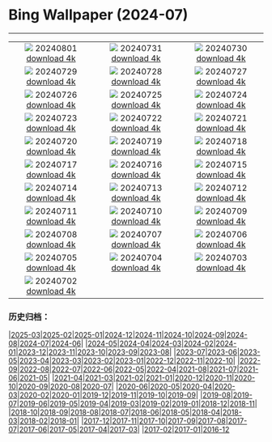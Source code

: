 # Bing Wallpaper (2024-07)
**************
| | | |
| :----: | :----: | :----: |
| ![](https://www.bing.com/th?id=OHR.Nebuta2024_JA-JP7778073736_1920x1080.jpg) 20240801 [download 4k](https://www.bing.com/th?id=OHR.Nebuta2024_JA-JP7778073736_UHD.jpg) | ![](https://www.bing.com/th?id=OHR.HoodoosBryce_JA-JP7560776836_1920x1080.jpg) 20240731 [download 4k](https://www.bing.com/th?id=OHR.HoodoosBryce_JA-JP7560776836_UHD.jpg) | ![](https://www.bing.com/th?id=OHR.GimignanoTuscany_JA-JP7399834117_1920x1080.jpg) 20240730 [download 4k](https://www.bing.com/th?id=OHR.GimignanoTuscany_JA-JP7399834117_UHD.jpg) |
| ![](https://www.bing.com/th?id=OHR.CorbettTigers_JA-JP7161301838_1920x1080.jpg) 20240729 [download 4k](https://www.bing.com/th?id=OHR.CorbettTigers_JA-JP7161301838_UHD.jpg) | ![](https://www.bing.com/th?id=OHR.BeachHutsSweden_JA-JP6949327574_1920x1080.jpg) 20240728 [download 4k](https://www.bing.com/th?id=OHR.BeachHutsSweden_JA-JP6949327574_UHD.jpg) | ![](https://www.bing.com/th?id=OHR.RhinelandVineyards_JA-JP6772337865_1920x1080.jpg) 20240727 [download 4k](https://www.bing.com/th?id=OHR.RhinelandVineyards_JA-JP6772337865_UHD.jpg) |
| ![](https://www.bing.com/th?id=OHR.PontNeuf_JA-JP6539297380_1920x1080.jpg) 20240726 [download 4k](https://www.bing.com/th?id=OHR.PontNeuf_JA-JP6539297380_UHD.jpg) | ![](https://www.bing.com/th?id=OHR.SmokyMountainTrail_JA-JP3526148027_1920x1080.jpg) 20240725 [download 4k](https://www.bing.com/th?id=OHR.SmokyMountainTrail_JA-JP3526148027_UHD.jpg) | ![](https://www.bing.com/th?id=OHR.WindBell2024_JA-JP3427351394_1920x1080.jpg) 20240724 [download 4k](https://www.bing.com/th?id=OHR.WindBell2024_JA-JP3427351394_UHD.jpg) |
| ![](https://www.bing.com/th?id=OHR.MethoniCastle_JA-JP3234736349_1920x1080.jpg) 20240723 [download 4k](https://www.bing.com/th?id=OHR.MethoniCastle_JA-JP3234736349_UHD.jpg) | ![](https://www.bing.com/th?id=OHR.MedievalRothenburg_JA-JP3111613598_1920x1080.jpg) 20240722 [download 4k](https://www.bing.com/th?id=OHR.MedievalRothenburg_JA-JP3111613598_UHD.jpg) | ![](https://www.bing.com/th?id=OHR.ZanzibarBoats_JA-JP2984048559_1920x1080.jpg) 20240721 [download 4k](https://www.bing.com/th?id=OHR.ZanzibarBoats_JA-JP2984048559_UHD.jpg) |
| ![](https://www.bing.com/th?id=OHR.MineralMoon_JA-JP2878137098_1920x1080.jpg) 20240720 [download 4k](https://www.bing.com/th?id=OHR.MineralMoon_JA-JP2878137098_UHD.jpg) | ![](https://www.bing.com/th?id=OHR.YoungJaguar_JA-JP3725468269_1920x1080.jpg) 20240719 [download 4k](https://www.bing.com/th?id=OHR.YoungJaguar_JA-JP3725468269_UHD.jpg) | ![](https://www.bing.com/th?id=OHR.MayotteCoral_JA-JP2527980968_1920x1080.jpg) 20240718 [download 4k](https://www.bing.com/th?id=OHR.MayotteCoral_JA-JP2527980968_UHD.jpg) |
| ![](https://www.bing.com/th?id=OHR.GionFestival2024_JA-JP2391295161_1920x1080.jpg) 20240717 [download 4k](https://www.bing.com/th?id=OHR.GionFestival2024_JA-JP2391295161_UHD.jpg) | ![](https://www.bing.com/th?id=OHR.AncientOrkney_JA-JP2155595314_1920x1080.jpg) 20240716 [download 4k](https://www.bing.com/th?id=OHR.AncientOrkney_JA-JP2155595314_UHD.jpg) | ![](https://www.bing.com/th?id=OHR.TateishiPark_JA-JP2045138918_1920x1080.jpg) 20240715 [download 4k](https://www.bing.com/th?id=OHR.TateishiPark_JA-JP2045138918_UHD.jpg) |
| ![](https://www.bing.com/th?id=OHR.MuseumIsland_JA-JP9009131694_1920x1080.jpg) 20240714 [download 4k](https://www.bing.com/th?id=OHR.MuseumIsland_JA-JP9009131694_UHD.jpg) | ![](https://www.bing.com/th?id=OHR.CappadociaRocks_JA-JP5563518724_1920x1080.jpg) 20240713 [download 4k](https://www.bing.com/th?id=OHR.CappadociaRocks_JA-JP5563518724_UHD.jpg) | ![](https://www.bing.com/th?id=OHR.RainierWildflowers_JA-JP5257571908_1920x1080.jpg) 20240712 [download 4k](https://www.bing.com/th?id=OHR.RainierWildflowers_JA-JP5257571908_UHD.jpg) |
| ![](https://www.bing.com/th?id=OHR.GangiSicily_JA-JP2426936283_1920x1080.jpg) 20240711 [download 4k](https://www.bing.com/th?id=OHR.GangiSicily_JA-JP2426936283_UHD.jpg) | ![](https://www.bing.com/th?id=OHR.Lanternplant2024_JA-JP2260534010_1920x1080.jpg) 20240710 [download 4k](https://www.bing.com/th?id=OHR.Lanternplant2024_JA-JP2260534010_UHD.jpg) | ![](https://www.bing.com/th?id=OHR.TalampayaNP_JA-JP2093558410_1920x1080.jpg) 20240709 [download 4k](https://www.bing.com/th?id=OHR.TalampayaNP_JA-JP2093558410_UHD.jpg) |
| ![](https://www.bing.com/th?id=OHR.NorwayBlueberries_JA-JP1900215964_1920x1080.jpg) 20240708 [download 4k](https://www.bing.com/th?id=OHR.NorwayBlueberries_JA-JP1900215964_UHD.jpg) | ![](https://www.bing.com/th?id=OHR.Tanabata2024_JA-JP1586960009_1920x1080.jpg) 20240707 [download 4k](https://www.bing.com/th?id=OHR.Tanabata2024_JA-JP1586960009_UHD.jpg) | ![](https://www.bing.com/th?id=OHR.ConwyRiver_JA-JP1379612776_1920x1080.jpg) 20240706 [download 4k](https://www.bing.com/th?id=OHR.ConwyRiver_JA-JP1379612776_UHD.jpg) |
| ![](https://www.bing.com/th?id=OHR.NoahBeach_JA-JP0901623378_1920x1080.jpg) 20240705 [download 4k](https://www.bing.com/th?id=OHR.NoahBeach_JA-JP0901623378_UHD.jpg) | ![](https://www.bing.com/th?id=OHR.YenBaiTerraces_JA-JP0209668675_1920x1080.jpg) 20240704 [download 4k](https://www.bing.com/th?id=OHR.YenBaiTerraces_JA-JP0209668675_UHD.jpg) | ![](https://www.bing.com/th?id=OHR.MeerkatManor_JA-JP0029401551_1920x1080.jpg) 20240703 [download 4k](https://www.bing.com/th?id=OHR.MeerkatManor_JA-JP0029401551_UHD.jpg) |
| ![](https://www.bing.com/th?id=OHR.ItalicaRuins_JA-JP9815947599_1920x1080.jpg) 20240702 [download 4k](https://www.bing.com/th?id=OHR.ItalicaRuins_JA-JP9815947599_UHD.jpg) |  |  |

### 历史归档：

|[2025-03](/2025-03/2025-03.md)|[2025-02](/2025-02/2025-02.md)|[2025-01](/2025-01/2025-01.md)|[2024-12](/2024-12/2024-12.md)|[2024-11](/2024-11/2024-11.md)|[2024-10](/2024-10/2024-10.md)|[2024-09](/2024-09/2024-09.md)|[2024-08](/2024-08/2024-08.md)|[2024-07](/2024-07/2024-07.md)|[2024-06](/2024-06/2024-06.md)|
|[2024-05](/2024-05/2024-05.md)|[2024-04](/2024-04/2024-04.md)|[2024-03](/2024-03/2024-03.md)|[2024-02](/2024-02/2024-02.md)|[2024-01](/2024-01/2024-01.md)|[2023-12](/2023-12/2023-12.md)|[2023-11](/2023-11/2023-11.md)|[2023-10](/2023-10/2023-10.md)|[2023-09](/2023-09/2023-09.md)|[2023-08](/2023-08/2023-08.md)|
|[2023-07](/2023-07/2023-07.md)|[2023-06](/2023-06/2023-06.md)|[2023-05](/2023-05/2023-05.md)|[2023-04](/2023-04/2023-04.md)|[2023-03](/2023-03/2023-03.md)|[2023-02](/2023-02/2023-02.md)|[2023-01](/2023-01/2023-01.md)|[2022-12](/2022-12/2022-12.md)|[2022-11](/2022-11/2022-11.md)|[2022-10](/2022-10/2022-10.md)|
|[2022-09](/2022-09/2022-09.md)|[2022-08](/2022-08/2022-08.md)|[2022-07](/2022-07/2022-07.md)|[2022-06](/2022-06/2022-06.md)|[2022-05](/2022-05/2022-05.md)|[2022-04](/2022-04/2022-04.md)|[2021-08](/2021-08/2021-08.md)|[2021-07](/2021-07/2021-07.md)|[2021-06](/2021-06/2021-06.md)|[2021-05](/2021-05/2021-05.md)|
|[2021-04](/2021-04/2021-04.md)|[2021-03](/2021-03/2021-03.md)|[2021-02](/2021-02/2021-02.md)|[2021-01](/2021-01/2021-01.md)|[2020-12](/2020-12/2020-12.md)|[2020-11](/2020-11/2020-11.md)|[2020-10](/2020-10/2020-10.md)|[2020-09](/2020-09/2020-09.md)|[2020-08](/2020-08/2020-08.md)|[2020-07](/2020-07/2020-07.md)|
|[2020-06](/2020-06/2020-06.md)|[2020-05](/2020-05/2020-05.md)|[2020-04](/2020-04/2020-04.md)|[2020-03](/2020-03/2020-03.md)|[2020-02](/2020-02/2020-02.md)|[2020-01](/2020-01/2020-01.md)|[2019-12](/2019-12/2019-12.md)|[2019-11](/2019-11/2019-11.md)|[2019-10](/2019-10/2019-10.md)|[2019-09](/2019-09/2019-09.md)|
|[2019-08](/2019-08/2019-08.md)|[2019-07](/2019-07/2019-07.md)|[2019-06](/2019-06/2019-06.md)|[2019-05](/2019-05/2019-05.md)|[2019-04](/2019-04/2019-04.md)|[2019-03](/2019-03/2019-03.md)|[2019-02](/2019-02/2019-02.md)|[2019-01](/2019-01/2019-01.md)|[2018-12](/2018-12/2018-12.md)|[2018-11](/2018-11/2018-11.md)|
|[2018-10](/2018-10/2018-10.md)|[2018-09](/2018-09/2018-09.md)|[2018-08](/2018-08/2018-08.md)|[2018-07](/2018-07/2018-07.md)|[2018-06](/2018-06/2018-06.md)|[2018-05](/2018-05/2018-05.md)|[2018-04](/2018-04/2018-04.md)|[2018-03](/2018-03/2018-03.md)|[2018-02](/2018-02/2018-02.md)|[2018-01](/2018-01/2018-01.md)|
|[2017-12](/2017-12/2017-12.md)|[2017-11](/2017-11/2017-11.md)|[2017-10](/2017-10/2017-10.md)|[2017-09](/2017-09/2017-09.md)|[2017-08](/2017-08/2017-08.md)|[2017-07](/2017-07/2017-07.md)|[2017-06](/2017-06/2017-06.md)|[2017-05](/2017-05/2017-05.md)|[2017-04](/2017-04/2017-04.md)|[2017-03](/2017-03/2017-03.md)|
|[2017-02](/2017-02/2017-02.md)|[2017-01](/2017-01/2017-01.md)|[2016-12](/2016-12/2016-12.md)
